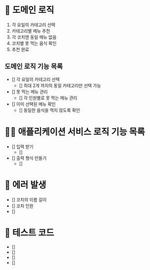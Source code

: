 # 🚀 도메인 로직

1. 각 요일의 카테고리 선택
2. 카테고리별 메뉴 추천
3. 각 코치엔 동일 메뉴 없음
4. 코치별 못 먹는 음식 확인
5. 추천 완료

## 도메인 로직 기능 목록

- [] 각 요일의 카테고리 선택
  - [] 최대 2개 까지의 동일 카테고리만 선택 가능
- [] 못 먹는 메뉴 관리
  - [] 각 인원별로 못 먹는 메뉴 관리
- [] 이미 선택된 메뉴 확인
  - [] 동일한 음식을 먹지 않도록 확인

# 🧑‍💻 애플리케이션 서비스 로직 기능 목록

- [] 입력 받기
  - []
- [] 출력 형식 만들기
  - []

# 🚫 에러 발생

- [] 코치의 이름 길이
- [] 코치 인원
- []

# 🔖 테스트 코드

- []
- []
- []
- []
